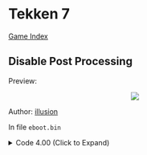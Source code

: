 # Tekken 7

[Game Index](README.md#games)

## Disable Post Processing

Preview:
<p align="center">
<img src="https://storage.googleapis.com/assets-illusion0001/images/patches/preview/TekkenGame/TekkenGame_PostProcess.png">
</p>

Author: [illusion](https://github.com/illusion0001)

In file `eboot.bin`

<details>
<summary>Code 4.00 (Click to Expand)</summary>

```
0x1B01EDC 48 E9
```

</details>
